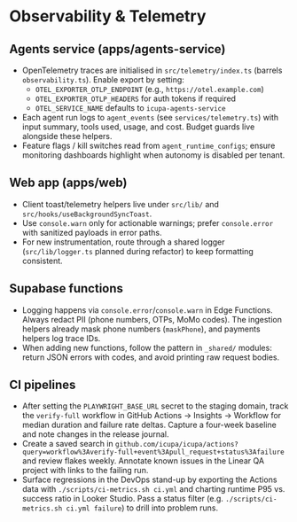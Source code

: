 # Observability & Telemetry

## Agents service (apps/agents-service)

- OpenTelemetry traces are initialised in `src/telemetry/index.ts` (barrels `observability.ts`). Enable export by setting:
  - `OTEL_EXPORTER_OTLP_ENDPOINT` (e.g., `https://otel.example.com`)
  - `OTEL_EXPORTER_OTLP_HEADERS` for auth tokens if required
  - `OTEL_SERVICE_NAME` defaults to `icupa-agents-service`
- Each agent run logs to `agent_events` (see `services/telemetry.ts`) with input summary, tools used, usage, and cost. Budget guards live alongside these helpers.
- Feature flags / kill switches read from `agent_runtime_configs`; ensure monitoring dashboards highlight when autonomy is disabled per tenant.

## Web app (apps/web)

- Client toast/telemetry helpers live under `src/lib/` and `src/hooks/useBackgroundSyncToast`.
- Use `console.warn` only for actionable warnings; prefer `console.error` with sanitized payloads in error paths.
- For new instrumentation, route through a shared logger (`src/lib/logger.ts` planned during refactor) to keep formatting consistent.

## Supabase functions

- Logging happens via `console.error`/`console.warn` in Edge Functions. Always redact PII (phone numbers, OTPs, MoMo codes). The ingestion helpers already mask phone numbers (`maskPhone`), and payments helpers log trace IDs.
- When adding new functions, follow the pattern in `_shared/` modules: return JSON errors with codes, and avoid printing raw request bodies.

## CI pipelines

- After setting the `PLAYWRIGHT_BASE_URL` secret to the staging domain, track the `verify-full` workflow in GitHub Actions → Insights → Workflow for median duration and failure rate deltas. Capture a four-week baseline and note changes in the release journal.
- Create a saved search in `github.com/icupa/icupa/actions?query=workflow%3Averify-full+event%3Apull_request+status%3Afailure` and review flakes weekly. Annotate known issues in the Linear QA project with links to the failing run.
- Surface regressions in the DevOps stand-up by exporting the Actions data with `./scripts/ci-metrics.sh ci.yml` and charting runtime P95 vs. success ratio in Looker Studio. Pass a status filter (e.g. `./scripts/ci-metrics.sh ci.yml failure`) to drill into problem runs.
